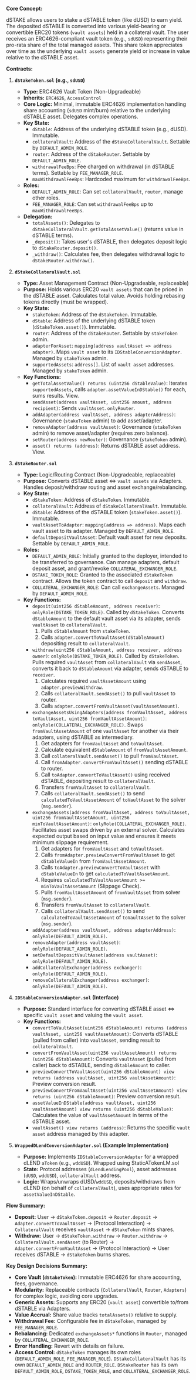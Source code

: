 **Core Concept:**

dSTAKE allows users to stake a dSTABLE token (like dUSD) to earn yield. The deposited dSTABLE is converted into various yield-bearing or convertible ERC20 tokens (`vault assets`) held in a collateral vault. The user receives an ERC4626-compliant vault token (e.g., `sdUSD`) representing their pro-rata share of the total managed assets. This share token appreciates over time as the underlying `vault assets` generate yield or increase in value relative to the dSTABLE asset.

**Contracts:**

1.  **`dStakeToken.sol` (e.g., `sdUSD`)**
    *   **Type:** ERC4626 Vault Token (Non-Upgradeable)
    *   **Inherits:** `ERC4626`, `AccessControl`
    *   **Core Logic:** Minimal, immutable ERC4626 implementation handling share accounting (`sdUSD` mint/burn) relative to the underlying dSTABLE asset. Delegates complex operations.
    *   **Key State:**
        *   `dStable`: Address of the underlying dSTABLE token (e.g., dUSD). Immutable.
        *   `collateralVault`: Address of the `dStakeCollateralVault`. Settable by `DEFAULT_ADMIN_ROLE`.
        *   `router`: Address of the `dStakeRouter`. Settable by `DEFAULT_ADMIN_ROLE`.
        *   `withdrawalFeeBps`: Fee charged on withdrawal (in dSTABLE terms). Settable by `FEE_MANAGER_ROLE`.
        *   `maxWithdrawalFeeBps`: Hardcoded maximum for `withdrawalFeeBps`.
    *   **Roles:**
        *   `DEFAULT_ADMIN_ROLE`: Can set `collateralVault`, `router`, manage other roles.
        *   `FEE_MANAGER_ROLE`: Can set `withdrawalFeeBps` up to `maxWithdrawalFeeBps`.
    *   **Delegation:**
        *   `totalAssets()`: Delegates to `dStakeCollateralVault.getTotalAssetValue()` (returns value in dSTABLE terms).
        *   `_deposit()`: Takes user's dSTABLE, then delegates deposit logic to `dStakeRouter.deposit()`.
        *   `_withdraw()`: Calculates fee, then delegates withdrawal logic to `dStakeRouter.withdraw()`.

2.  **`dStakeCollateralVault.sol`**
    *   **Type:** Asset Management Contract (Non-Upgradeable, replaceable)
    *   **Purpose:** Holds various ERC20 `vault assets` that can be priced in the dSTABLE asset. Calculates total value. Avoids holding rebasing tokens directly (must be wrapped).
    *   **Key State:**
        *   `stakeToken`: Address of the `dStakeToken`. Immutable.
        *   `dStable`: Address of the underlying dSTABLE token (`dStakeToken.asset()`). Immutable.
        *   `router`: Address of the `dStakeRouter`. Settable by `stakeToken` admin.
        *   `adapterForAsset`: `mapping(address vaultAsset => address adapter)`. Maps `vault asset` to its `IDStableConversionAdapter`. Managed by `stakeToken` admin.
        *   `supportedAssets`: `address[]`. List of `vault asset` addresses. Managed by `stakeToken` admin.
    *   **Key Functions:**
        *   `getTotalAssetValue() returns (uint256 dStableValue)`: Iterates `supportedAssets`, calls `adapter.assetValueInDStable()` for each, sums results. View.
        *   `sendAsset(address vaultAsset, uint256 amount, address recipient)`: Sends `vaultAsset`. `onlyRouter`.
        *   `addAdapter(address vaultAsset, address adapterAddress)`: Governance (`stakeToken` admin) to add asset/adapter.
        *   `removeAdapter(address vaultAsset)`: Governance (`stakeToken` admin) to remove asset/adapter (requires zero balance).
        *   `setRouter(address newRouter)`: Governance (`stakeToken` admin).
        *   `asset() returns (address)`: Returns dSTABLE asset address. View.

3.  **`dStakeRouter.sol`**
    *   **Type:** Logic/Routing Contract (Non-Upgradeable, replaceable)
    *   **Purpose:** Converts dSTABLE asset <=> `vault assets` via Adapters. Handles deposit/withdraw routing and asset exchange/rebalancing.
    *   **Key State:**
        *   `dStakeToken`: Address of `dStakeToken`. Immutable.
        *   `collateralVault`: Address of `dStakeCollateralVault`. Immutable.
        *   `dStable`: Address of the dSTABLE token (`stakeToken.asset()`). Immutable.
        *   `vaultAssetToAdapter`: `mapping(address => address)`. Maps each vault asset to its adapter. Managed by `DEFAULT_ADMIN_ROLE`.
        *   `defaultDepositVaultAsset`: Default vault asset for new deposits. Settable by `DEFAULT_ADMIN_ROLE`.
    *   **Roles:**
        *   `DEFAULT_ADMIN_ROLE`: Initially granted to the deployer, intended to be transferred to governance. Can manage adapters, default deposit asset, and grant/revoke `COLLATERAL_EXCHANGER_ROLE`.
        *   `DSTAKE_TOKEN_ROLE`: Granted to the associated `dStakeToken` contract. Allows the token contract to call `deposit` and `withdraw`.
        *   `COLLATERAL_EXCHANGER_ROLE`: Can call `exchangeAssets`. Managed by `DEFAULT_ADMIN_ROLE`.
    *   **Key Functions:**
        *   `deposit(uint256 dStableAmount, address receiver)`: `onlyRole(DSTAKE_TOKEN_ROLE)`. Called by `dStakeToken`. Converts `dStableAmount` to the default vault asset via its adapter, sends `vaultAsset` to `collateralVault`.
            1.  Pulls `dStableAmount` from `stakeToken`.
            2.  Calls `adapter.convertToVaultAsset(dStableAmount)` depositing result to `collateralVault`.
        *   `withdraw(uint256 dStableAmount, address receiver, address owner)`: `onlyRole(DSTAKE_TOKEN_ROLE)`. Called by `dStakeToken`. Pulls required `vaultAsset` from `collateralVault` via `sendAsset`, converts it back to `dStableAmount` via adapter, sends dSTABLE to `receiver`.
            1.  Calculates required `vaultAssetAmount` using `adapter.previewWithdraw`.
            2.  Calls `collateralVault.sendAsset()` to pull `vaultAsset` to router.
            3.  Calls `adapter.convertFromVaultAsset(vaultAssetAmount)`.
        *   `exchangeAssetsUsingAdapters(address fromVaultAsset, address toVaultAsset, uint256 fromVaultAssetAmount)`: `onlyRole(COLLATERAL_EXCHANGER_ROLE)`. Swaps `fromVaultAssetAmount` of one `vaultAsset` for another via their adapters, using dSTABLE as intermediary.
            1.  Get adapters for `fromVaultAsset` and `toVaultAsset`.
            2.  Calculate equivalent `dStableAmount` of `fromVaultAssetAmount`.
            3.  Call `collateralVault.sendAsset()` to pull `fromVaultAsset`.
            4.  Call `fromAdapter.convertFromVaultAsset()` sending dSTABLE to router.
            5.  Call `toAdapter.convertToVaultAsset()` using received dSTABLE, depositing result to `collateralVault`.
            6.  Transfers `fromVaultAsset` to `collateralVault`.
            7.  Calls `collateralVault.sendAsset()` to send `calculatedToVaultAssetAmount` of `toVaultAsset` to the solver (`msg.sender`).
        *   `exchangeAssets(address fromVaultAsset, address toVaultAsset, uint256 fromVaultAssetAmount, uint256 minToVaultAssetAmount)`: `onlyRole(COLLATERAL_EXCHANGER_ROLE)`. Facilitates asset swaps driven by an external solver. Calculates expected output based on input value and ensures it meets minimum slippage requirement.
            1. Get adapters for `fromVaultAsset` and `toVaultAsset`.
            2. Calls `fromAdapter.previewConvertFromVaultAsset` to get `dStableValueIn` from `fromVaultAssetAmount`.
            3. Calls `toAdapter.previewConvertToVaultAsset` with `dStableValueIn` to get `calculatedToVaultAssetAmount`.
            4. Requires `calculatedToVaultAssetAmount >= minToVaultAssetAmount` (Slippage Check).
            5. Pulls `fromVaultAssetAmount` of `fromVaultAsset` from solver (`msg.sender`).
            6. Transfers `fromVaultAsset` to `collateralVault`.
            7. Calls `collateralVault.sendAsset()` to send `calculatedToVaultAssetAmount` of `toVaultAsset` to the solver (`msg.sender`).
        *   `addAdapter(address vaultAsset, address adapterAddress)`: `onlyRole(DEFAULT_ADMIN_ROLE)`.
        *   `removeAdapter(address vaultAsset)`: `onlyRole(DEFAULT_ADMIN_ROLE)`.
        *   `setDefaultDepositVaultAsset(address vaultAsset)`: `onlyRole(DEFAULT_ADMIN_ROLE)`.
        *   `addCollateralExchanger(address exchanger)`: `onlyRole(DEFAULT_ADMIN_ROLE)`.
        *   `removeCollateralExchanger(address exchanger)`: `onlyRole(DEFAULT_ADMIN_ROLE)`.

4.  **`IDStableConversionAdapter.sol` (Interface)**
    *   **Purpose:** Standard interface for converting dSTABLE asset <=> specific `vault asset` and valuing the `vault asset`.
    *   **Key Functions:**
        *   `convertToVaultAsset(uint256 dStableAmount) returns (address vaultAsset, uint256 vaultAssetAmount)`: Converts dSTABLE (pulled from caller) into `vaultAsset`, sending result to `collateralVault`.
        *   `convertFromVaultAsset(uint256 vaultAssetAmount) returns (uint256 dStableAmount)`: Converts `vaultAsset` (pulled from caller) back to dSTABLE, sending `dStableAmount` to caller.
        *   `previewConvertToVaultAsset(uint256 dStableAmount) view returns (address vaultAsset, uint256 vaultAssetAmount)`: Preview conversion result.
        *   `previewConvertFromVaultAsset(uint256 vaultAssetAmount) view returns (uint256 dStableAmount)`: Preview conversion result.
        *   `assetValueInDStable(address vaultAsset, uint256 vaultAssetAmount) view returns (uint256 dStableValue)`: Calculates the value of `vaultAssetAmount` in terms of the dSTABLE asset.
        *   `vaultAsset() view returns (address)`: Returns the specific `vault asset` address managed by this adapter.

5.  **`WrappedDLendConversionAdapter.sol` (Example Implementation)**
    *   **Purpose:** Implements `IDStableConversionAdapter` for a wrapped dLEND `aToken` (e.g., `wddUSD`). Wrapped using StaticATokenLM.sol
    *   **State:** Protocol addresses (`dLendLendingPool`), asset addresses (`dUSD`, `wddUSD`), `collateralVault` address.
    *   **Logic:** Wraps/unwraps dUSD/`wddUSD`, deposits/withdraws from dLEND (on behalf of `collateralVault`), uses appropriate rates for `assetValueInDStable`.

**Flow Summary:**

*   **Deposit:** User -> `dStakeToken.deposit` -> `Router.deposit` -> `Adapter.convertToVaultAsset` -> (Protocol Interaction) -> `CollateralVault` receives `vaultAsset` -> `dStakeToken` mints shares.
*   **Withdraw:** User -> `dStakeToken.withdraw` -> `Router.withdraw` -> `CollateralVault.sendAsset` (to Router) -> `Adapter.convertFromVaultAsset` -> (Protocol Interaction) -> User receives dSTABLE -> `dStakeToken` burns shares.

**Key Design Decisions Summary:**

*   **Core Vault (`dStakeToken`):** Immutable ERC4626 for share accounting, fees, governance.
*   **Modularity:** Replaceable contracts (`CollateralVault`, `Router`, `Adapters`) for complex logic, avoiding core upgrades.
*   **Generic Assets:** Supports any ERC20 (`vault asset`) convertible to/from dSTABLE via Adapters.
*   **Value Accrual:** Share value tracks `totalAssets()` relative to supply.
*   **Withdrawal Fee:** Configurable fee in `dStakeToken`, managed by `FEE_MANAGER_ROLE`.
*   **Rebalancing:** Dedicated `exchangeAssets*` functions in `Router`, managed by `COLLATERAL_EXCHANGER_ROLE`.
*   **Error Handling:** Revert with details on failure.
*   **Access Control:** `dStakeToken` manages its own roles (`DEFAULT_ADMIN_ROLE`, `FEE_MANAGER_ROLE`). `DStakeCollateralVault` has its own `DEFAULT_ADMIN_ROLE` and `ROUTER_ROLE`. `DStakeRouter` has its own `DEFAULT_ADMIN_ROLE`, `DSTAKE_TOKEN_ROLE`, and `COLLATERAL_EXCHANGER_ROLE`.